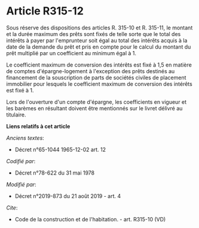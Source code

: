 # Article R315-12

Sous réserve des dispositions des articles R. 315-10 et R. 315-11, le montant et la durée maximum des prêts sont fixés de
telle sorte que le total des intérêts à payer par l'emprunteur soit égal au total des intérêts acquis à la date de la demande
du prêt et pris en compte pour le calcul du montant du prêt multiplié par un coefficient au minimum égal à 1. 

Le coefficient maximum de conversion des intérêts est fixé à 1,5 en matière de comptes d'épargne-logement à l'exception des
prêts destinés au financement de la souscription de parts de sociétés civiles de placement immobilier pour lesquels le
coefficient maximum de conversion des intérêts est fixé à 1. 

Lors de l'ouverture d'un compte d'épargne, les coefficients en vigueur et les barèmes en résultant doivent être mentionnés
sur le livret délivré au titulaire.

**Liens relatifs à cet article**

_Anciens textes_:

  - Décret n°65-1044 1965-12-02 art. 12

_Codifié par_:

  - Décret n°78-622 du 31 mai 1978

_Modifié par_:

  - Décret n°2019-873 du 21 août 2019 - art. 4

_Cite_:

  - Code de la construction et de l'habitation. - art. R315-10 (VD)
